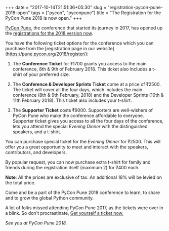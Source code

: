+++
date = "2017-10-14T21:51:36+05:30"
slug = "registration-pycon-pune-2018-open"
tags = ["pycon", "pyconpune"]
title = "The Registration for the PyCon Pune 2018 is  now open."
+++

[PyCon Pune](https://pune.pycon.org/2018/register/), the conference that started its journey in 2017, has opened up the
[registrations for the 2018 version now](https://pune.pycon.org/2018/register/).

You have the following ticket options for the conference which you can purchase
from the [registration page in our website] (https://pune.pycon.org/2018/register/):

1. The **Conference Ticket** for ₹1700 grants you access to the main
conference, 8th & 9th of February 2018. This ticket also includes a
t-shirt of your preferred size.

2. The **Conference & Developer Sprints Ticket** come at a price of ₹2500.
The ticket will cover all the four days, which includes the main conference
(8th & 9th February, 2018) and the Developer Sprints (10th & 11th February 2018).
This ticket also includes your t-shirt.

3. The **Supporter Ticket** costs ₹9000. Supporters are well-wishers of PyCon
Pune who make the conference affordable to everyone. Supporter ticket gives
you access to all the four days of the conference, lets you attend the special
*Evening Dinner* with the distinguished speakers, and a t-shirt.

You can purchase special ticket for the *Evening Dinner* for ₹2500. This will
offer you a great opportunity to meet and interact with the speakers,
contributors, and developers.

By popular request, you can now purchase extra t-shirt for family and friends
during the registration itself (maximum 2) for ₹400 each.

**Note**: All the prices are exclusive of tax. An additional 18% will be
levied on the total price.

Come and be a part of the PyCon Pune 2018 conference to learn, to share and to grow
the global Python community.

A lot of folks missed attending PyCon Pune 2017, as the tickets were over in a
blink. So don't procrastinate, [Get yourself a ticket
now.](https://pune.pycon.org/2018/register/)

*See you at PyCon Pune 2018.*
